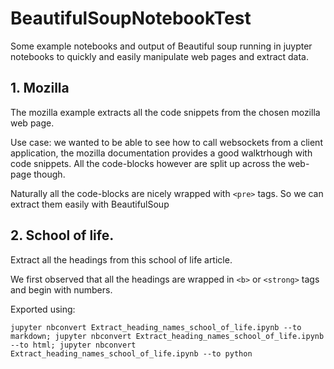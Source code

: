 # BeautifulSoupNotebookTest
Some example notebooks and output of Beautiful soup running in juypter notebooks to quickly and 
easily manipulate web pages and extract data.


## 1. Mozilla
The mozilla example extracts all the code snippets from the chosen mozilla web page.

Use case: we wanted to be able to see how to call websockets from a client application, the mozilla
documentation provides a good walktrhough with code snippets. All the code-blocks however are split 
up across the web-page though. 

Naturally all the code-blocks are nicely wrapped with `<pre>` tags. So we can extract them easily 
with BeautifulSoup

## 2. School of life.

Extract all the headings from this school of life article. 

We first observed that all the headings are wrapped in `<b>` or `<strong>` tags and begin with 
numbers.


Exported using:

``` fish
jupyter nbconvert Extract_heading_names_school_of_life.ipynb --to markdown; jupyter nbconvert Extract_heading_names_school_of_life.ipynb --to html; jupyter nbconvert Extract_heading_names_school_of_life.ipynb --to python
```
